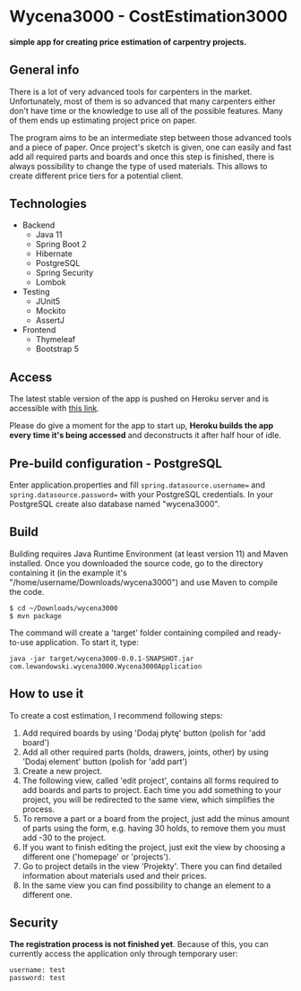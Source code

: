 # Wycena3000 - CostEstimation3000
#### simple app for creating price estimation of carpentry projects.

## General info
There is a lot of very advanced tools for carpenters in the market. Unfortunately, most of them is so advanced that many carpenters either don't have time or the knowledge to use all of the possible features. Many of them ends up estimating project price on paper.

The program aims to be an intermediate step between those advanced tools and a piece of paper. Once project's sketch is given, one can easily and fast add all required parts and boards and once this step is finished, there is always possibility to change the type of used materials. This allows to create different price tiers for a potential client.

## Technologies
* Backend
  * Java 11
  * Spring Boot 2
  * Hibernate
  * PostgreSQL
  * Spring Security
  * Lombok
* Testing
  * JUnit5
  * Mockito
  * AssertJ
* Frontend
  * Thymeleaf
  * Bootstrap 5

## Access
The latest stable version of the app is pushed on Heroku server and is accessible with [this link](https://wycena3000.herokuapp.com/).

Please do give a moment for the app to start up, __Heroku builds the app every time it's being accessed__ and deconstructs it after half hour of idle.

## Pre-build configuration - PostgreSQL
Enter application.properties and fill `spring.datasource.username=` and `spring.datasource.password=` with your PostgreSQL credentials.
In your PostgreSQL create also database named "wycena3000".

## Build
Building requires Java Runtime Environment (at least version 11) and Maven installed. Once you downloaded the source code, go to the directory containing it (in the example it's "/home/username/Downloads/wycena3000") and use Maven to compile the code.
```
$ cd ~/Downloads/wycena3000
$ mvn package
```

The command will create a 'target' folder containing compiled and ready-to-use application. To start it, type:
```
java -jar target/wycena3000-0.0.1-SNAPSHOT.jar com.lewandowski.wycena3000.Wycena3000Application
```

## How to use it
To create a cost estimation, I recommend following steps:
1. Add required boards by using 'Dodaj płytę' button (polish for 'add board')
2. Add all other required parts (holds, drawers, joints, other) by using 'Dodaj element' button (polish for 'add part')
3. Create a new project.
4. The following view, called 'edit project', contains all forms required to add boards and parts to project. Each time you add something to your project, you will be redirected to the same view, which simplifies the process.
5. To remove a part or a board from the project, just add the minus amount of parts using the form, e.g. having 30 holds, to remove them you must add -30 to the project.
6. If you want to finish editing the project, just exit the view by choosing a different one ('homepage' or 'projects').
7. Go to project details in the view 'Projekty'. There you can find detailed information about materials used and their prices.
6. In the same view you can find possibility to change an element to a different one.

## Security
__The registration process is not finished yet__. Because of this, you can currently access the application only through temporary user:
```
username: test
password: test
```
